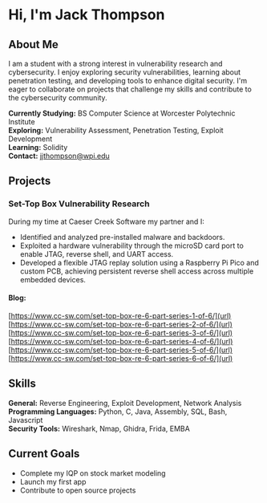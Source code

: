 # Hi, I'm Jack Thompson

## About Me
I am a student with a strong interest in vulnerability research and cybersecurity. I enjoy exploring security vulnerabilities, learning about penetration testing, and developing tools to enhance digital security. I'm eager to collaborate on projects that challenge my skills and contribute to the cybersecurity community.

**Currently Studying:** BS Computer Science at Worcester Polytechnic Institute </br>
**Exploring:** Vulnerability Assessment, Penetration Testing, Exploit Development </br>
**Learning:** Solidity </br>
**Contact:** jjthompson@wpi.edu </br>


## Projects

### Set-Top Box Vulnerability Research 
During my time at Caeser Creek Software my partner and I:
- Identified and analyzed pre-installed malware and backdoors.
- Exploited a hardware vulnerability through the microSD card port to enable JTAG, reverse shell, and UART access.
- Developed a flexible JTAG replay solution using a Raspberry Pi Pico and custom PCB, achieving persistent reverse shell access across multiple embedded devices.
#### Blog: 
[https://www.cc-sw.com/set-top-box-re-6-part-series-1-of-6/](url) </br>
[https://www.cc-sw.com/set-top-box-re-6-part-series-2-of-6/](url) </br>
[https://www.cc-sw.com/set-top-box-re-6-part-series-3-of-6/](url) </br>
[https://www.cc-sw.com/set-top-box-re-6-part-series-4-of-6/](url) </br>
[https://www.cc-sw.com/set-top-box-re-6-part-series-5-of-6/](url) </br>
[https://www.cc-sw.com/set-top-box-re-6-part-series-6-of-6/](url) </br>



## Skills
**General:** Reverse Engineering, Exploit Development, Network Analysis </br>
**Programming Languages:** Python, C, Java, Assembly, SQL, Bash, Javascript </br>
**Security Tools:** Wireshark, Nmap, Ghidra, Frida, EMBA </br>

## Current Goals
- Complete my IQP on stock market modeling
- Launch my first app
- Contribute to open source projects
